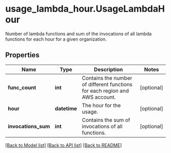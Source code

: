 # usage_lambda_hour.UsageLambdaHour

Number of lambda functions and sum of the invocations of all lambda functions for each hour for a given organization.
## Properties
Name | Type | Description | Notes
------------ | ------------- | ------------- | -------------
**func_count** | **int** | Contains the number of different functions for each region and AWS account. | [optional] 
**hour** | **datetime** | The hour for the usage. | [optional] 
**invocations_sum** | **int** | Contains the sum of invocations of all functions. | [optional] 

[[Back to Model list]](../README.md#documentation-for-models) [[Back to API list]](../README.md#documentation-for-api-endpoints) [[Back to README]](../README.md)



